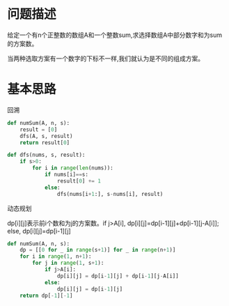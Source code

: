 # 问题描述
给定一个有n个正整数的数组A和一个整数sum,求选择数组A中部分数字和为sum的方案数。

当两种选取方案有一个数字的下标不一样,我们就认为是不同的组成方案。

# 基本思路
回溯
```python
def numSum(A, n, s):
    result = [0]
    dfs(A, s, result)
    return result[0]

def dfs(nums, s, result):
    if s>0:
        for i in range(len(nums)):
            if nums[i]==s:
                result[0] += 1
            else:
                dfs(nums[i+1:], s-nums[i], result)
```

动态规划

dp[i][j]表示前i个数和为j的方案数。if j>A[i], dp[i][j]=dp[i-1][j]+dp[i-1][j-A[i]]; else, dp[i][j]=dp[i-1][j]

```python
def numSum(A, n, s):
    dp = [[0 for _ in range(s+1)] for _ in range(n+1)]
    for i in range(1, n+1):
        for j in range(1, s+1):
            if j>A[i]:
                dp[i][j] = dp[i-1][j] + dp[i-1][j-A[i]]
            else:
                dp[i][j] = dp[i-1][j]
    return dp[-1][-1]
```